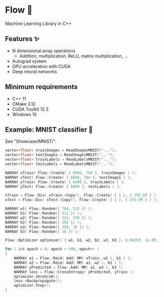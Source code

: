 # Flow 🌊
Machine Learning Library in C++
## Features ✨
- N dimensional array operations
  - Addition, multiplication, ReLU, matrix multiplication, ...
- Autograd system
- GPU acceleration with CUDA
- Deep neural networks
## Minimum requirements
- C++ 11
- CMake 3.12
- CUDA Toolkit 12.3
- Windows 10
## Example: MNIST classifier 🔢
See "Showcase/MNIST/".<br>
```cpp
vector<float> trainImages = ReadImagesMNIST("...");
vector<float> testImages = ReadImagesMNIST("...");
vector<float> trainLabels = ReadLabelsMNIST("...");
vector<float> testLabels = ReadLabelsMNIST("...");

NARRAY xTrain( Flow::Create( { 6000, 784 }, trainImages ) );
NARRAY xTest( Flow::Create( { 6000, 784 }, testImages ) );
NARRAY yTrain( Flow::Create( { 6000 }, trainLabels ) );
NARRAY yTest( Flow::Create( { 6000 }, testLabels ) );

xTrain = Flow::Div( xTrain->Copy(), Flow::Create( { 1 }, { 255.0f } ) );
xTest = Flow::Div( xTest->Copy(), Flow::Create( { 1 }, { 255.0f } ) );

NARRAY w1( Flow::Random({ 784, 512 }) );
NARRAY b1( Flow::Random({ 512 }) );
NARRAY w2( Flow::Random({ 512, 256 }) );
NARRAY b2( Flow::Random({ 256 }) );
NARRAY w3( Flow::Random({ 256, 10 }) );
NARRAY b3( Flow::Random({ 10 }) );

Flow::Optimizer optimizer( { w1, b1, w2, b2, w3, b3 }, 0.0025f, 1e-8f, 0.01f );

for ( int epoch = 0; epoch < 500; epoch++ )
{
    NARRAY a1 = Flow::ReLU( Add( MM( xTrain, w1 ), b1 ) );
    NARRAY a2 = Flow::ReLU( Add( MM( a1, w2 ), b2 ) );
    NARRAY yPredicted = Flow::Add( MM( a2, w3 ), b3 );
    NARRAY loss = Flow::CrossEntropy( yPredicted, yTrain );
    optimizer.ZeroGrad();
    loss->Backpropagate();
    optimizer.Step();
}
```
